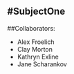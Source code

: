 #SubjectOne
----------------

##Collaborators:
- Alex Froelich
- Clay Morton
- Kathryn Exline
- Jane Scharankov
